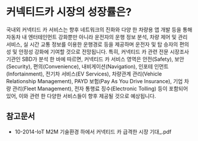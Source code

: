 # 커넥티드카 시장의 성장률은?

국내외 커넥티드 카 서비스는 향후 네트워크의 진화와 다양
한 차량용 앱 개발 등을 통해 자동차 내 엔터테인먼트 강화뿐만
아니라 운전자의 운행 정보 분석, 차량 제어 및 관리 서비스, 실
시간 교통 정보를 이용한 운행경로 등을 제공하며 운전자 및 탑
승자의 편의성 및 안정성 강화에 기여할 것으로 전망됩니다.
특히, 커넥티드 카 관련 전문 시장조사기관인 SBD가 분석
한 바에 따르면, 커넥티드 카 서비스 영역은 안전(Safety), 보안
(Security), 편의(Convenience), 내비게이션(Navigation), 인포테
인먼트(Infortainment), 전기차 서비스(EV Services), 차량관계
관리(Vehicle Relationship Management), PAYD 보험(Pay As
You Drive Insurance), 기업 차량 관리(Fleet Management), 전자
통행료 징수(Electronic Tolling) 등이 포함되어 있어, 이와 관련
한 다양한 서비스들이 향후 제공될 것으로 예상됩니다.

## 참고문서
 - 10-2014-IoT M2M 기술환경 하에서 커넥티드 카 급격한 시장 기대_.pdf